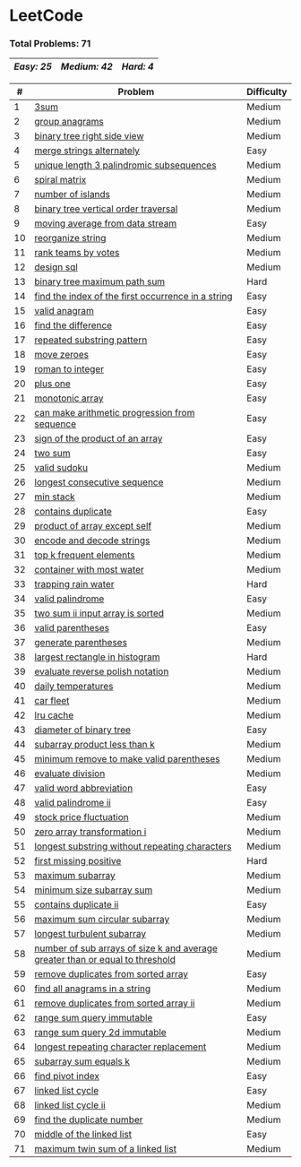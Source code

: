 # LeetCode

### **Total Problems: 71**
| *Easy: 25* | *Medium: 42* | *Hard: 4* |
| --- | --- | ---|

| # | Problem | Difficulty|
| --- | --- | --- |
| 1 | [3sum](/python/0015-3sum/) | Medium |
| 2 | [group anagrams](/python/0049-group-anagrams/) | Medium |
| 3 | [binary tree right side view](/python/0199-binary-tree-right-side-view/) | Medium |
| 4 | [merge strings alternately](/python/1768-merge-strings-alternately/) | Easy |
| 5 | [unique length 3 palindromic subsequences](/python/1930-unique-length-3-palindromic-subsequences/) | Medium |
| 6 | [spiral matrix](/python/0054-spiral-matrix/) | Medium |
| 7 | [number of islands](/python/0200-number-of-islands/) | Medium |
| 8 | [binary tree vertical order traversal](/python/0314-binary-tree-vertical-order-traversal/) | Medium |
| 9 | [moving average from data stream](/python/0346-moving-average-from-data-stream/) | Easy |
| 10 | [reorganize string](/python/0767-reorganize-string/) | Medium |
| 11 | [rank teams by votes](/python/1483-rank-teams-by-votes/) | Medium |
| 12 | [design sql](/python/2408-design-sql/) | Medium |
| 13 | [binary tree maximum path sum](/python/0124-binary-tree-maximum-path-sum/) | Hard |
| 14 | [find the index of the first occurrence in a string](/python/0028-find-the-index-of-the-first-occurrence-in-a-string/) | Easy |
| 15 | [valid anagram](/python/0242-valid-anagram/) | Easy |
| 16 | [find the difference](/python/0389-find-the-difference/) | Easy |
| 17 | [repeated substring pattern](/python/0459-repeated-substring-pattern/) | Easy |
| 18 | [move zeroes](/python/0283-move-zeroes/) | Easy |
| 19 | [roman to integer](/python/0013-roman-to-integer/) | Easy |
| 20 | [plus one](/python/0066-plus-one/) | Easy |
| 21 | [monotonic array](/python/0896-monotonic-array/) | Easy |
| 22 | [can make arithmetic progression from sequence](/python/1502-can-make-arithmetic-progression-from-sequence/) | Easy |
| 23 | [sign of the product of an array](/python/1822-sign-of-the-product-of-an-array/) | Easy |
| 24 | [two sum](/python/0001-two-sum/) | Easy |
| 25 | [valid sudoku](/python/0036-valid-sudoku/) | Medium |
| 26 | [longest consecutive sequence](/python/0128-longest-consecutive-sequence/) | Medium |
| 27 | [min stack](/python/0155-min-stack/) | Medium |
| 28 | [contains duplicate](/python/0217-contains-duplicate/) | Easy |
| 29 | [product of array except self](/python/0238-product-of-array-except-self/) | Medium |
| 30 | [encode and decode strings](/python/0271-encode-and-decode-strings/) | Medium |
| 31 | [top k frequent elements](/python/0347-top-k-frequent-elements/) | Medium |
| 32 | [container with most water](/python/0011-container-with-most-water/) | Medium |
| 33 | [trapping rain water](/python/0042-trapping-rain-water/) | Hard |
| 34 | [valid palindrome](/python/0125-valid-palindrome/) | Easy |
| 35 | [two sum ii input array is sorted](/python/0167-two-sum-ii-input-array-is-sorted/) | Medium |
| 36 | [valid parentheses](/python/0020-valid-parentheses/) | Easy |
| 37 | [generate parentheses](/python/0022-generate-parentheses/) | Medium |
| 38 | [largest rectangle in histogram](/python/0084-largest-rectangle-in-histogram/) | Hard |
| 39 | [evaluate reverse polish notation](/python/0150-evaluate-reverse-polish-notation/) | Medium |
| 40 | [daily temperatures](/python/0739-daily-temperatures/) | Medium |
| 41 | [car fleet](/python/0853-car-fleet/) | Medium |
| 42 | [lru cache](/python/0146-lru-cache/) | Medium |
| 43 | [diameter of binary tree](/python/0543-diameter-of-binary-tree/) | Easy |
| 44 | [subarray product less than k](/python/0713-subarray-product-less-than-k/) | Medium |
| 45 | [minimum remove to make valid parentheses](/python/1249-minimum-remove-to-make-valid-parentheses/) | Medium |
| 46 | [evaluate division](/python/0399-evaluate-division/) | Medium |
| 47 | [valid word abbreviation](/python/0408-valid-word-abbreviation/) | Easy |
| 48 | [valid palindrome ii](/python/0680-valid-palindrome-ii/) | Easy |
| 49 | [stock price fluctuation](/python/2034-stock-price-fluctuation/) | Medium |
| 50 | [zero array transformation i](/python/3355-zero-array-transformation-i/) | Medium |
| 51 | [longest substring without repeating characters](/python/0003-longest-substring-without-repeating-characters/) | Medium |
| 52 | [first missing positive](/python/0041-first-missing-positive/) | Hard |
| 53 | [maximum subarray](/python/0053-maximum-subarray/) | Medium |
| 54 | [minimum size subarray sum](/python/0209-minimum-size-subarray-sum/) | Medium |
| 55 | [contains duplicate ii](/python/0219-contains-duplicate-ii/) | Easy |
| 56 | [maximum sum circular subarray](/python/0918-maximum-sum-circular-subarray/) | Medium |
| 57 | [longest turbulent subarray](/python/0978-longest-turbulent-subarray/) | Medium |
| 58 | [number of sub arrays of size k and average greater than or equal to threshold](/python/1343-number-of-sub-arrays-of-size-k-and-average-greater-than-or-equal-to-threshold/) | Medium |
| 59 | [remove duplicates from sorted array](/python/0026-remove-duplicates-from-sorted-array/) | Easy |
| 60 | [find all anagrams in a string](/python/0438-find-all-anagrams-in-a-string/) | Medium |
| 61 | [remove duplicates from sorted array ii](/python/0080-remove-duplicates-from-sorted-array-ii/) | Medium |
| 62 | [range sum query immutable](/python/0303-range-sum-query-immutable/) | Easy |
| 63 | [range sum query 2d immutable](/python/0304-range-sum-query-2d-immutable/) | Medium |
| 64 | [longest repeating character replacement](/python/0424-longest-repeating-character-replacement/) | Medium |
| 65 | [subarray sum equals k](/python/0560-subarray-sum-equals-k/) | Medium |
| 66 | [find pivot index](/python/0724-find-pivot-index/) | Easy |
| 67 | [linked list cycle](/python/0141-linked-list-cycle/) | Easy |
| 68 | [linked list cycle ii](/python/0142-linked-list-cycle-ii/) | Medium |
| 69 | [find the duplicate number](/python/0287-find-the-duplicate-number/) | Medium |
| 70 | [middle of the linked list](/python/0876-middle-of-the-linked-list/) | Easy |
| 71 | [maximum twin sum of a linked list](/python/2130-maximum-twin-sum-of-a-linked-list/) | Medium |
